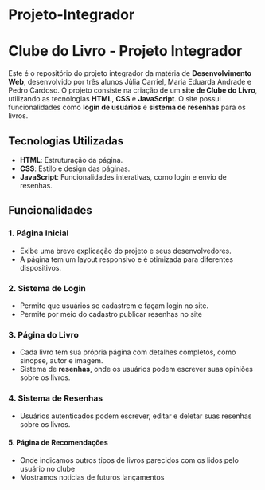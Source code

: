 # Projeto-Integrador
# Clube do Livro - Projeto Integrador

Este é o repositório do projeto integrador da matéria de **Desenvolvimento Web**, desenvolvido por três alunos Jùlia Carriel, Maria Eduarda Andrade e Pedro Cardoso. O projeto consiste na criação de um **site de Clube do Livro**, utilizando as tecnologias **HTML**, **CSS** e **JavaScript**. O site possui funcionalidades como **login de usuários** e **sistema de resenhas** para os livros.

## Tecnologias Utilizadas

- **HTML**: Estruturação da página.
- **CSS**: Estilo e design das páginas.
- **JavaScript**: Funcionalidades interativas, como login e envio de resenhas.

## Funcionalidades

### 1. **Página Inicial**
- Exibe uma breve explicação do projeto e seus desenvolvedores.
- A página tem um layout responsivo e é otimizada para diferentes dispositivos.

### 2. **Sistema de Login**
- Permite que usuários se cadastrem e façam login no site.
- Permite por meio do cadastro publicar resenhas no site


### 3. **Página do Livro**
- Cada livro tem sua própria página com detalhes completos, como sinopse, autor e imagem.
- Sistema de **resenhas**, onde os usuários podem escrever suas opiniões sobre os livros.

### 4. **Sistema de Resenhas**
- Usuários autenticados podem escrever, editar e deletar suas resenhas sobre os livros.

#### 5. **Página de Recomendações**
- Onde indicamos outros tipos de livros parecidos com os lidos pelo usuário no clube
- Mostramos noticias de futuros lançamentos 
